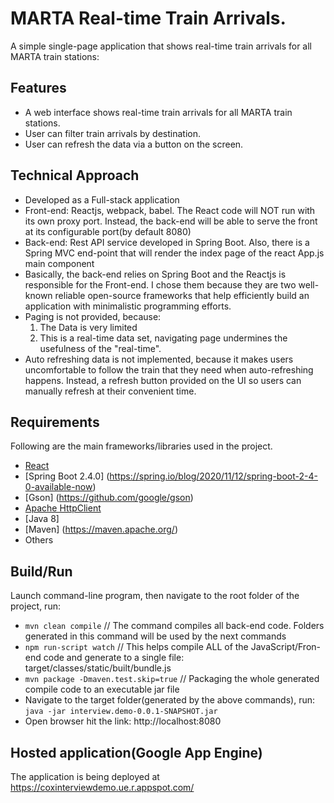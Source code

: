# MARTA Real-time Train Arrivals. 
A simple single-page application that shows real-time train arrivals for all MARTA train stations:

## Features
+ A web interface shows real-time train arrivals for all MARTA train stations.
+ User can filter train arrivals by destination.
+ User can refresh the data via a button on the screen.

## Technical Approach
+ Developed as a Full-stack application
+ Front-end: Reactjs, webpack, babel. The React code will NOT run with its own proxy port. Instead, the back-end will be able to serve the front at its configurable port(by default 8080)
+ Back-end: Rest API service developed in Spring Boot. Also, there is a Spring MVC end-point that will render the index page of the react App.js main component
+ Basically, the back-end relies on Spring Boot and the Reactjs is responsible for the Front-end. I chose them because they are two well-known reliable open-source frameworks that help efficiently build an application with minimalistic programming efforts.
+ Paging is not provided, because:
	1. The Data is very limited
	2. This is a real-time data set, navigating page undermines the usefulness of the "real-time".
+ Auto refreshing data is not implemented, because it makes users uncomfortable to follow the train that they need when auto-refreshing happens. Instead, a refresh button provided on the UI so users can manually refresh at their convenient time. 

## Requirements
Following are the main frameworks/libraries used in the project.
+ [React](https://facebook.github.io/react/)
+ [Spring Boot 2.4.0] (https://spring.io/blog/2020/11/12/spring-boot-2-4-0-available-now)
+ [Gson] (https://github.com/google/gson)
+ [Apache HttpClient](https://hc.apache.org/httpcomponents-client-5.0.x/)
+ [Java 8]
+ [Maven] (https://maven.apache.org/)
+ Others

## Build/Run
Launch command-line program, then navigate to the root folder of the project, run:
+ `mvn clean compile` // The command compiles all back-end code. Folders generated in this command will be used by the next commands
+ `npm run-script watch` // This helps compile ALL of the JavaScript/Fron-end code and generate to a single file: target/classes/static/built/bundle.js
+ `mvn package -Dmaven.test.skip=true` // Packaging the whole generated compile code to an executable jar file
+ Navigate to the target folder(generated by the above commands), run: `java -jar interview.demo-0.0.1-SNAPSHOT.jar`
+ Open browser hit the link: http://localhost:8080

## Hosted application(Google App Engine)
The application is being deployed at https://coxinterviewdemo.ue.r.appspot.com/
